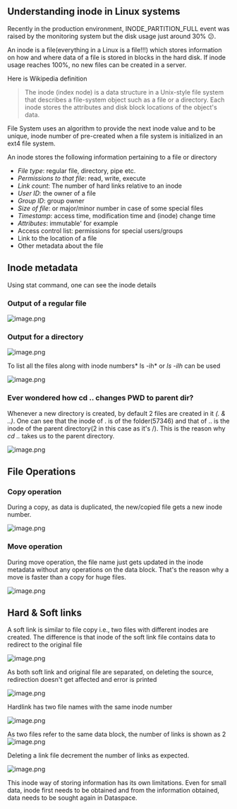 ## Understanding inode in Linux systems

Recently in the production environment, INODE_PARTITION_FULL event was raised by the monitoring system but the disk usage just around 30% 😕. 

An inode is a file(everything in a Linux is a file!!!) which stores information on how and where data of a file is stored in blocks in the hard disk. If inode usage reaches 100%, no new files can be created in a server.

Here is Wikipedia definition 

> The inode (index node) is a data structure in a Unix-style file system that describes a file-system object such as a file or a directory. Each inode stores the attributes and disk block locations of the object's data.

File System uses an algorithm to provide the next inode value and to be unique, inode number of pre-created when a file system is initialized in an ext4 file system.

An inode stores the following information pertaining to a file or directory

- *File type*: regular file, directory, pipe etc.
- *Permissions to that file*: read, write, execute
- *Link count*: The number of hard links relative to an inode
- *User ID*: the owner of a file
- *Group ID*: group owner
- *Size of file*: or major/minor number in case of some special files
- *Timestamp*: access time, modification time and (inode) change time
- *Attributes*: immutable' for example
- Access control list: permissions for special users/groups
- Link to the location of a file
- Other metadata about the file

## Inode metadata
Using stat command, one can see the inode details

### Output of a regular file

![image.png](https://cdn.hashnode.com/res/hashnode/image/upload/v1605452240317/ZTBT_W1mE.png)

### Output for a directory 

![image.png](https://cdn.hashnode.com/res/hashnode/image/upload/v1605452286589/v0WRoO40K.png)


To list all the files along with inode numbers* ls -ih* or *ls -ilh* can be used

![image.png](https://cdn.hashnode.com/res/hashnode/image/upload/v1605452368204/ToYXrV3q8.png)

### Ever wondered how cd .. changes PWD to parent dir? 

Whenever a new directory is created, by default 2 files are created in it *(. & ..)*. One can see that the inode of . is of the folder(57346) and that of .. is the inode of the parent directory(2 in this case as it's /). This is the reason why *cd ..* takes us to the parent directory.

![image.png](https://cdn.hashnode.com/res/hashnode/image/upload/v1605452413294/1OjFJFStj.png)

## File Operations

### Copy operation

During a copy, as data is duplicated, the new/copied file gets a new inode number.

![image.png](https://cdn.hashnode.com/res/hashnode/image/upload/v1605453403656/rwN3D89dq.png)

### Move operation

During move operation, the file name just gets updated in the inode metadata without any operations on the data block. That's the reason why a move is faster than a copy for huge files.

![image.png](https://cdn.hashnode.com/res/hashnode/image/upload/v1605453657478/bC20iDI26.png)

## Hard & Soft links

A soft link is similar to file copy i.e., two files with different inodes are created. The difference is that inode of the soft link file contains data to redirect to the original file

![image.png](https://cdn.hashnode.com/res/hashnode/image/upload/v1605459919963/2PY_HAb1F.png)

As  both soft link and original file are separated, on deleting the source, redirection doesn't get affected and error is printed

![image.png](https://cdn.hashnode.com/res/hashnode/image/upload/v1605460276143/9F5jWHMJ2.png)

Hardlink has two file names with the same inode number


![image.png](https://cdn.hashnode.com/res/hashnode/image/upload/v1605460358025/qa9lTccLW.png)

As two files refer to the same data block, the number of links is shown as 2
![image.png](https://cdn.hashnode.com/res/hashnode/image/upload/v1605460397930/KAh2zTvk9.png)

Deleting a link file decrement the number of links as expected.

![image.png](https://cdn.hashnode.com/res/hashnode/image/upload/v1605460510138/875156IrP.png)

This inode way of storing information has its own limitations. Even for small data, inode first needs to be obtained and from the information obtained, data needs to be sought again in Dataspace.



